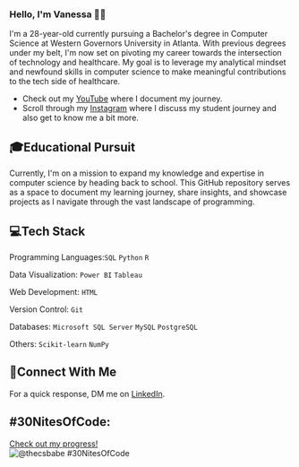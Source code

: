 ### Hello, I'm Vanessa 👋🏽

I'm a 28-year-old currently pursuing a Bachelor's degree in Computer Science at Western Governors University in Atlanta. With previous degrees under my belt, I'm now set on pivoting my career towards the intersection of technology and healthcare. My goal is to leverage my analytical mindset and newfound skills in computer science to make meaningful contributions to the tech side of healthcare.

* Check out my [YouTube](https://www.youtube.com/channel/UCtFIlOi_7KDiU7dfzXZ37hA) where I document my journey. 
* Scroll through my [Instagram](https://www.instagram.com/thecsbabe/) where I discuss my student journey and also get to know me a bit more. 

## 🎓Educational Pursuit 
Currently, I'm on a mission to expand my knowledge and expertise in computer science by heading back to school. This GitHub repository serves as a space to document my learning journey, share insights, and showcase projects as I navigate through the vast landscape of programming.

## 💻Tech Stack 
Programming Languages:`SQL` `Python` `R`

Data Visualization: `Power BI` `Tableau`

Web Development: `HTML`

Version Control: `Git`

Databases: `Microsoft SQL Server` `MySQL` `PostgreSQL`

Others: `Scikit-learn` `NumPy`

## 👤Connect With Me 
For a quick response, DM me on [LinkedIn](https://www.linkedin.com/in/vanessaokosun/).


## #30NitesOfCode:
  [Check out my progress!](https://www.codedex.io/@thecsbabe/30-nites-of-code)  
  ![@thecsbabe #30NitesOfCode](https://www.codedex.io/api/petStatus?user=thecsbabe)
